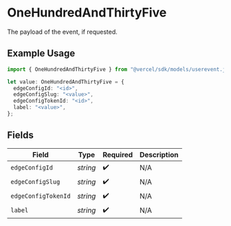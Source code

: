 # OneHundredAndThirtyFive

The payload of the event, if requested.

## Example Usage

```typescript
import { OneHundredAndThirtyFive } from "@vercel/sdk/models/userevent.js";

let value: OneHundredAndThirtyFive = {
  edgeConfigId: "<id>",
  edgeConfigSlug: "<value>",
  edgeConfigTokenId: "<id>",
  label: "<value>",
};
```

## Fields

| Field               | Type                | Required            | Description         |
| ------------------- | ------------------- | ------------------- | ------------------- |
| `edgeConfigId`      | *string*            | :heavy_check_mark:  | N/A                 |
| `edgeConfigSlug`    | *string*            | :heavy_check_mark:  | N/A                 |
| `edgeConfigTokenId` | *string*            | :heavy_check_mark:  | N/A                 |
| `label`             | *string*            | :heavy_check_mark:  | N/A                 |